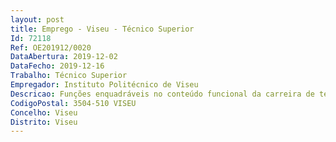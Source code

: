 ```yaml
--- 
layout: post
title: Emprego - Viseu - Técnico Superior
Id: 72118
Ref: OE201912/0020
DataAbertura: 2019-12-02
DataFecho: 2019-12-16
Trabalho: Técnico Superior
Empregador: Instituto Politécnico de Viseu
Descricao: Funções enquadráveis no conteúdo funcional da carreira de técnico superior, de acordo com o definido no anexo à LGTFP, compreendendo as atribuições inerentes à Gestão de Sistemas Computacionais e Desenvolvimento de Software numa instituição de ensino superior
CodigoPostal: 3504-510 VISEU
Concelho: Viseu
Distrito: Viseu
--- 
```

